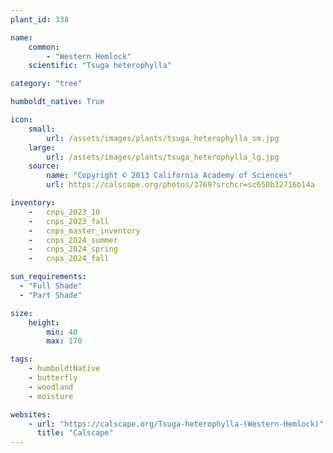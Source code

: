 ```yaml
---
plant_id: 338

name: 
    common: 
        - "Western Hemlock"
    scientific: "Tsuga heterophylla"

category: "tree"

humboldt_native: True

icon: 
    small: 
        url: /assets/images/plants/tsuga_heterophylla_sm.jpg 
    large: 
        url: /assets/images/plants/tsuga_heterophylla_lg.jpg 
    source: 
        name: "Copyright © 2013 California Academy of Sciences"
        url: https://calscape.org/photos/3769?srchcr=sc650b32716b14a 

inventory: 
    -   cnps_2023_10
    -   cnps_2023_fall
    -   cnps_master_inventory
    -   cnps_2024_summer
    -   cnps_2024_spring
    -   cnps_2024_fall

sun_requirements:
  - "Full Shade"
  - "Part Shade"

size:
    height: 
        min: 40
        max: 170

tags:
    - humboldtNative
    - butterfly
    - woodland
    - moisture

websites:
    - url: "https://calscape.org/Tsuga-heterophylla-(Western-Hemlock)"
      title: "Calscape"
---
```

